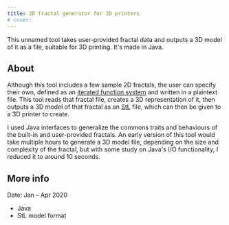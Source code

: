 ```yaml
---
title: 3D fractal generator for 3D printers
# cover:
---
```


This unnamed tool takes user-provided fractal data and outputs a 3D model of it as a file, suitable for 3D printing. It's made in Java.
<!--more-->

## About
Although this tool includes a few sample 2D fractals, the user can specify their own, defined as an [iterated function system](https://en.wikipedia.org/wiki/Iterated_function_system) and written in a plaintext file. This tool reads that fractal file, creates a 3D representation of it, then outputs a 3D model of that fractal as an [StL](https://en.wikipedia.org/wiki/STL_(file_format)) file, which can then be given to a 3D printer to create.

I used Java interfaces to generalize the commons traits and behaviours of the built-in and user-provided fractals. An early version of this tool would take multiple hours to generate a 3D model file, depending on the size and complexity of the fractal, but with some study on Java's I/O functionality, I reduced it to around 10 seconds.

## More info
Date: Jan ­– Apr 2020

* Java
* StL model format